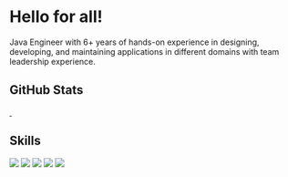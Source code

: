 # Hello for all!

Java Engineer with 6+ years of hands-on experience in designing, developing, and maintaining applications in different domains with team leadership experience. 

## GitHub Stats

<a href="https://github.com/ih0r-d/ih0r-d">
  <img  src="https://github-readme-stats.vercel.app/api?username=ih0r-d&hide=contribs&show_icons=true" alt=""/>
</a>
<a href="https://github.com/ih0r-d/ih0r-d">
  <img src="https://github-readme-stats.vercel.app/api/top-langs?username=ih0r-d&layout=compact" alt=""/>
</a>

## Skills

![](https://img.shields.io/badge/OS-Linux-informational?style=flat&logo=linux&logoColor=white&color=2bbc8a)
![](https://img.shields.io/badge/Code-Java-informational?style=flat&logo=java&logoColor=white&color=2bbc8a)
![](https://img.shields.io/badge/spring-%236DB33F.svg?style=flat&logo=spring&logoColor=white&)
![](https://img.shields.io/badge/python-3670A0?style=flat&logo=python&logoColor=ffdd54)
![](https://img.shields.io/badge/Tools-GitHubActions-informational?style=flat)
